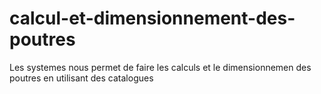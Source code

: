 # calcul-et-dimensionnement-des-poutres
Les systemes nous permet de faire les calculs et le dimensionnemen des poutres en utilisant des catalogues
